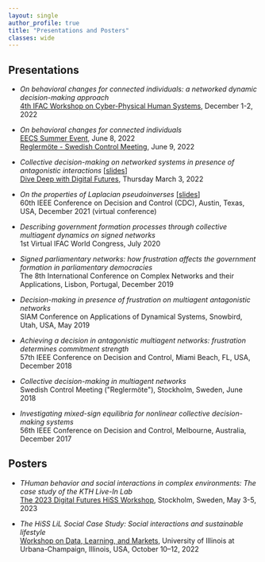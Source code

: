 ```yaml
---
layout: single
author_profile: true
title: "Presentations and Posters"
classes: wide
---
```


## Presentations
- *On behavioral changes for connected individuals: a networked dynamic decision-making approach*\
[4th IFAC Workshop on Cyber-Physical Human Systems](https://www.cphs2022.org/), December 1-2, 2022

- *On behavioral changes for connected individuals*\
[EECS Summer Event](https://www.kth.se/eecs-summerevent-2022/), June 8, 2022\
[Reglermöte - Swedish Control Meeting](https://www.ltu.se/research/subjects/control/Reglermote?l=en/), June 9, 2022


- *Collective decision-making on networked systems in presence of antagonistic interactions* [[slides](/assets/AF_DF_220303.pdf)]\
[Dive Deep with Digital Futures](https://www.digitalfutures.kth.se/event/collective-decision-making-on-networked-systems-in-presence-of-antagonistic-interactions/), Thursday March 3, 2022

- *On the properties of Laplacian pseudoinverses* [[slides](/assets/2021CDC_AFCA.pdf)]\
60th IEEE Conference on Decision and Control (CDC), 
Austin, Texas, USA, December 2021 (virtual conference)

- *Describing government formation processes through collective multiagent dynamics on signed networks*\
1st Virtual IFAC World Congress, July 2020

- *Signed parliamentary networks: how frustration affects the government formation in parliamentary democracies*\
The 8th International Conference on Complex Networks and their Applications,
Lisbon, Portugal, December 2019

- *Decision-making in presence of frustration on multiagent antagonistic networks*\
SIAM Conference on Applications of Dynamical Systems, 
Snowbird, Utah, USA, May 2019

- *Achieving a decision in antagonistic multiagent networks: frustration determines commitment strength*\
57th IEEE Conference on Decision and Control, Miami Beach, FL, USA, December 2018

- *Collective decision-making in multiagent networks*\
Swedish Control Meeting ("Reglermöte"),
Stockholm, Sweden, June 2018

- *Investigating mixed-sign equilibria for nonlinear collective decision-making systems*\
56th IEEE Conference on Decision and Control,
Melbourne, Australia, December 2017

## Posters
- *THuman behavior and social interactions in complex environments: The case study of the KTH Live-In Lab*\
[The 2023 Digital Futures HiSS Workshop](https://www.hiss-digitalfutures.se/workshop-series/2023-hiss-workshop), 
Stockholm, Sweden, May 3-5, 2023

- *The HiSS LiL Social Case Study: Social interactions and sustainable lifestyle*\
[Workshop on Data, Learning, and Markets](https://c3dti.ai/events/workshops/data-learning-markets/), 
University of Illinois at Urbana-Champaign, Illinois, USA, October 10–12, 2022
